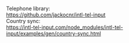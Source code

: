 Telephone library:  
https://github.com/jackocnr/intl-tel-input  
Country sync:  
https://intl-tel-input.com/node_modules/intl-tel-input/examples/gen/country-sync.html
